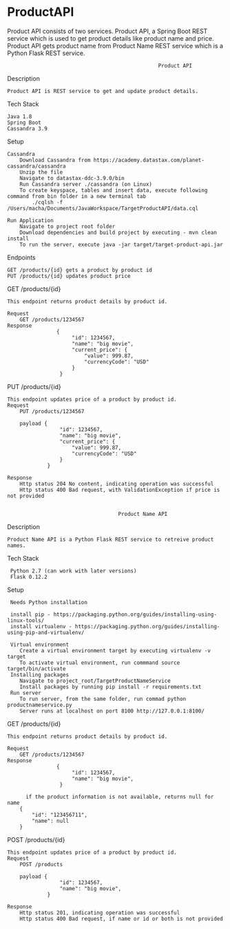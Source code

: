 # ProductAPI

Product API consists of two services. Product API, a Spring Boot REST service which is used 
to get product details like product name and price. Product API gets product name from Product Name REST service 
which is a Python Flask REST service. 
                                                     
                                                     Product API 
Description

    Product API is REST service to get and update product details.

Tech Stack

    Java 1.8
    Spring Boot
    Cassandra 3.9
                                     
Setup

    Cassandra
        Download Cassandra from https://academy.datastax.com/planet-cassandra/cassandra
        Unzip the file
        Navigate to datastax-ddc-3.9.0/bin
        Run Cassandra server ./cassandra (on Linux)
        To create keyspace, tables and insert data, execute following command from bin folder in a new terminal tab
            ./cqlsh -f /Users/macha/Documents/JavaWorkspace/TargetProductAPI/data.cql
    
    Run Application
        Navigate to project root folder
        Download dependencies and build project by executing - mvn clean install
        To run the server, execute java -jar target/target-product-api.jar
        
            
Endpoints
     
    GET /products/{id} gets a product by product id
    PUT /products/{id} updates product price 


GET /products/{id}           

    This endpoint returns product details by product id. 

    Request
        GET /products/1234567
    Response
                    {
                         "id": 1234567,
                         "name": "big movie",
                         "current_price": {
                             "value": 999.87,
                             "currencyCode": "USD"
                         }
                     }
        
PUT /products/{id}           

    This endpoint updates price of a product by product id. 
    Request
        PUT /products/1234567
    
        payload {
                     "id": 1234567,
                     "name": "big movie",
                     "current_price": {
                         "value": 999.87,
                         "currencyCode": "USD"
                     }
                 }
        
    Response
        Http status 204 No content, indicating operation was successful
        Http status 400 Bad request, with ValidationException if price is not provided
        
                            
                                        Product Name API
Description           

    Product Name API is a Python Flask REST service to retreive product names. 
    
Tech Stack           

     Python 2.7 (can work with later versions)
     Flask 0.12.2
     
Setup   
     
     Needs Python installation

     install pip - https://packaging.python.org/guides/installing-using-linux-tools/
     install virtualenv - https://packaging.python.org/guides/installing-using-pip-and-virtualenv/
     
     Virtual environment
        Create a virtual environment target by executing virtualenv -v target
        To activate virtual environment, run commmand source target/bin/activate
     Installing packages
        Navigate to project_root/TargetProductNameService
        Install packages by running pip install -r requirements.txt
     Run server
        To run server, from the same folder, run commad python productnameservice.py
        Server runs at localhost on port 8100 http://127.0.0.1:8100/ 

GET /products/{id}           

    This endpoint returns product details by product id. 

    Request
        GET /products/1234567
    Response
                    {
                         "id": 1234567,
                         "name": "big movie",
                     }
        
          if the product information is not available, returns null for name 
        {
            "id": "123456711",
            "name": null
        }
POST /products/{id}           

    This endpoint updates price of a product by product id. 
    Request
        POST /products
    
        payload {
                     "id": 1234567,
                     "name": "big movie",
                 }
        
    Response
        Http status 201, indicating operation was successful
        Http status 400 Bad request, if name or id or both is not provided
